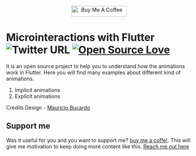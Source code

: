<p align="center">
<a href="https://www.buymeacoffee.com/SaNhE76x9" target="_blank"><img src="https://cdn.buymeacoffee.com/buttons/default-blue.png" alt="Buy Me A Coffee" style="height: 30px !important;width: 150px !important;" ></a>
</p>

# Microinteractions with Flutter  ![Twitter URL](https://img.shields.io/twitter/url?style=social&url=https%3A%2F%2Ftwitter.com%2Froberto_devs) [![Open Source Love](https://badges.frapsoft.com/os/v2/open-source.svg?v=103)](https://github.com/robertodevs/flutter_ecommerce_template)


It is an open source project to help you to understand how the animations work in Flutter. Here you will find many examples about different kind
of animations.

1. Implicit animations
2. Explicit animations


Credits Design - [Mauricio Bucardo](https://www.instagram.com/mauricio.bucardo/)


## Support me
Was it useful for you and you want to support me? [buy me a coffe!](https://www.buymeacoffee.com/SaNhE76x9). This will give me motivation to keep doing more content like this.
[Reach me out here](https://lnk.bio/9dQ4)